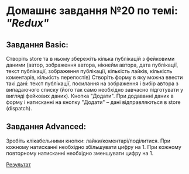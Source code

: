 # Домашнє завдання №20 по темі: *"Redux"*

## Завдання Basic:
Створіть store та в ньому збережіть кілька публікацій з фейковими даними (автор, зображення автора, нікнейм автора, дата публікації, текст публікації, зображення публікації, кількість лайків, кількість коментарів, кількість перепостів)
Створіть форму в яку можна ввести такі дані: текст публікації, посилання на зображення і вибір автора з випадаючого списку (його так само необхідно завчасно підготувати у вигляді фейкових даних). Кнопка "Додати".
При додаванні даних в форму і натисканні на кнопку "Додати" – дані відправляються в store (dispatch).
## Завдання Advanced:
Зробіть клікабельними кнопки: лайки/коментарі/поділитися.
При кожному натисканні необхідно збільшувати цифру на 1.
При кожному повторному натисканні необхідно зменшувати цифру на 1.

[Результат](https://post-redux.netlify.app/)